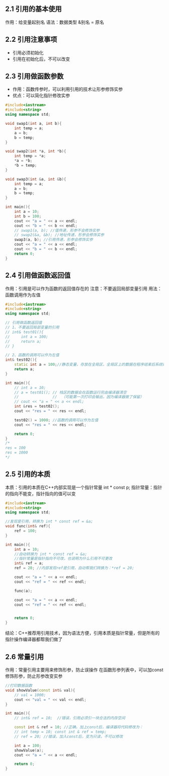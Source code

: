 ## 2.1 引用的基本使用
作用：给变量起别名
语法：数据类型 &别名 = 原名

## 2.2 引用注意事项
- 引用必须初始化
- 引用在初始化后，不可以改变

## 2.3 引用做函数参数
- 作用：函数传参时，可以利用引用的技术让形参修饰实参
- 优点：可以简化指针修改实参
```cpp
#include<iostream>
#include<string>
using namespace std;

void swap1(int a, int b){
    int temp = a;
    a = b;
    b = temp;
}

void swap2(int *a, int *b){
    int temp = *a;
    *a = *b;
    *b = temp;
}

void swap3(int &a, int &b){
    int temp = a;
    a = b;
    b = temp;
}

int main(){
    int a = 10;
    int b = 100;
    cout << "a = " << a << endl;
    cout << "b = " << b << endl;
    // swap1(a, b); //值传递，形参不会修饰实参
    // swap2(&a, &b); //地址传递，形参会修饰实参
    swap3(a, b); //引用传递，形参会修饰实参
    cout << "a = " << a << endl;
    cout << "b = " << b << endl;
    return 0;
}
```

## 2.4 引用做函数返回值
作用：引用是可以作为函数的返回值存在的
注意：不要返回局部变量引用
用法：函数调用作为左值

```cpp
#include<iostream>
#include<string>
using namespace std;

// 引用做函数返回值
// 1、不要返回局部变量的引用
// int& test01(){
//     int a = 100;
//     return a;
// }

// 2、函数的调用可以作为左值
int& test02(){
    static int a = 100;//静态变量，存放在全局区，全局区上的数据在程序结束后系统释放
    return a;
}

int main(){
    // int a = 10;
    // a = test01(); // 栈区的数据会在函数运行完由编译器清空
    //               //  （可能第一次打印会输出，因为编译器做了保留）
    // cout << "a = " << a << endl;
    int &res = test02();
    cout << "res = " << res << endl;

    test02() = 1000; //函数的调用可以作为左值
    cout << "res = " << res << endl;

    return 0;
}
/*
res = 100
res = 1000
*/
```

## 2.5 引用的本质
本质：引用的本质在C++内部实现是一个指针常量
int * const p;
指针常量：指针的指向不能变，指针指向的值可以变

```cpp
#include<iostream>
#include<string>
using namespace std;

//发现是引用，转换为 int * const ref = &a;
void func(int& ref){
    ref = 100;
}

int main(){
    int a = 10;
    //自动转换为 int * const ref = &a;
    //指针常量是指针指向不可改，也说明为什么引用不可更改
    int& ref = a;
    ref = 20; //内部发现ref是引用，自动帮我们转换为：*ref = 20;

    cout << "a = " << a << endl;
    cout << "ref = " << ref << endl;

    func(a);

    cout << "a = " << a << endl;
    cout << "ref = " << ref << endl;


    return 0;
}
```
结论：C++推荐用引用技术，因为语法方便，引用本质是指针常量，但是所有的指针操作编译器都帮我们做了

## 2.6 常量引用
作用：常量引用主要用来修饰形参，防止误操作
在函数形参列表中，可以加const修饰形参，防止形参改变实参

```cpp
//打印数据函数
void showValue(const int& val){
    // val = 1000;
    cout << "val = " << val << endl;
}

int main(){
    // int& ref = 10;  //错误，引用必须引一块合法的内存空间

    const int & ref = 10; //正确，加上const后，编译器将代码修改为：
    // int temp = 10; const int & ref = temp;
    // ref = 20; //错误，加入const后，变为只读，不可以修改

    int a = 100;
    showValue(a);
    cout << "a = " << a << endl;

    return 0;
}
```